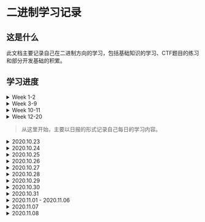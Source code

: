 # 二进制学习记录

## 这是什么

此文档主要记录自己在二进制方向的学习，包括基础知识的学习、CTF题目的练习和部分开发基础的积累。

## 学习进度

<details>
    <summary>Week 1-2</summary>
    <p></p>
<p>
    	实现简单的SGI STL，完成了分配器、迭代器、萃取机制以及vector容器
</p>
<p>
    	代码实现：https://github.com/Theffth/skr_university/tree/master/Simple_SGI_STL/T_SGI_STL
</p>
<p>
    	结题测试：https://github.com/Theffth/skr_university/tree/master/Simple_SGI_STL/finial_test
</p>
</details>

<details>
    <summary>Week 3-9</summary>
    <p></p>
	<p>
   		学习编译原理，主要参考Stanford的课程cs143和哈工大的教学视频，完成相应lab。
	</p>
	<p>
    	cool compiler lab代码：https://github.com/Theffth/skr_university/tree/master/compiler
	</p>
	<p>
    	总结笔记：https://theffth.github.io/2020/07/29/Compiler-CS143/
	</p>
</details>
<details>
    <summary>Week 10-11</summary>
    <p>
    </p>
	<p>
    	参考CSAPP书和南京大学视频，完成CSAPP相关课程的lab
	</p>
	<p>
    	目前进度：完成Data Lab,Bomb Lab,Attack Lab,Cache Lab的Part A和Shell Lab
	</p>
	<p>
    	项目实现：https://github.com/Theffth/skr_university/tree/master/csapp%20lab
	</p>
	<p>
    	总结笔记：https://github.com/Theffth/skr_university/blob/master/csapp%20lab/CSAPP%20LAB.md
	</p>
</details>

<details>
    <summary>Week 12-20
    </summary>
    <p></p>
<p>
    这段时间主要根据清华大学操作系统课程，完成uCore实验。
    链接地址为: https://www.xuetangx.com/course/THU08091000267/4231154
</p>
<p>
    目前进度: 完成Lab0-Lab5的理论和实验部分。
</p>
<p>
    总结笔记: https://github.com/Theffth/skr_university/tree/master/uCore
</p>
</details>

> 从这里开始，主要以日报的形式记录自己每日的学习内容。

<details>
    <summary>2020.10.23</summary>
    <p></p>
    <p>
        大致配置完成新的博客，地址：https://theffth.github.io/
    </p>
</details>

<details>
    <summary>2020.10.24</summary>
    <p></p>
    <p>
        1. pwnable.tw: start + orw
    </p>
    <p>
        2. leetcode: 977 1365
    </p>
    <p>
        https://theffth.github.io/2020/11/01/leetcode-977%201365/
    </p>
</details>

<details>
    <summary>2020.10.25</summary>
    <p></p>
    <p>
        上下午体测: 立定跳近(跪倒)、仰卧躺倒、坐位体后屈、50米走、800米爬、引体上吊(×)
        </p>
<p>
    晚上夜游西湖，景不错、腿已废
</p>
</details>
<details>
    <summary>2020.10.26</summary>
    <p></p><p>
    计算机安全导论：深度实践 (课程资料，第一部分是简单二进制攻击实践)
</p>
<p>
    1. Set-Uid特权程序原理
</p>
<p>
    2. 利用环境变量实现攻击
</p>
<p>
    => 通过动态链接器的攻击: LD_PRELOAD 和 LD_LIBRARY_PATH
</p>
<p>
    => 利用外部程序进行攻击: PATH 环境变量
</p>
<p>
    3. 竞态条件漏洞: 原理及实践
</p>
<p>
    => 脏牛攻击: MAP_SHARED & MAP_PRIVATE 和写时拷贝
</p>
</details>

<details>
    <summary>2020.10.27</summary>
    <p></p>
    <p>
        ByteCTF: https://github.com/hebtuerror404/CTF_competition_warehouse_2020_Second/tree/master/2020_ByteCTF/PWN 
    </p>
    <p>
        1. easyheap: 找漏洞点利用Off By Null + 构造Double Free
    </p>
    <p>
        2. gun: 找漏洞点利用Use After Free + 构造Chunk Overlapping
        + 学习: 绕过高版本中Tcache Check & ORW getshell
    </p>
    <p>
        3. leak & ohmyjson & pwnandroid: Go PWN & Android PWN 
    </p>
    <p>
        复现笔记: 马上补上
    </p>
</details>

<details>
    <summary>2020.10.28</summary>
    <p></p>
    <p>
        普林斯顿算法课: 
    </p>
    <p>
        第一周中英对照链接: https://www.bilibili.com/video/BV1Fx411C73u?from=search&seid=17597613833573062644
    </p>
</details>


<details>
    <summary>2020.10.29</summary>
    <p></p>
    <p>
        去买了新车车！
    </p>
</details>
<details>
    <summary>2020.10.30</summary>
	<p></p>
    <p>
        帮做班级任务（先班评比），赶了两天PPT
    </p>
</details>

<details>
    <summary>2020.10.31</summary>
    <p></p>
    <p>
        看了一下 X-NUCA ，太难了，啥都不会 : ParseC PWN + VM PWN + Cpp PWN + V8 PWN 
    </p>
</details>

<details>
    <summary>2020.11.01 - 2020.11.06</summary>
    <p>
        修电脑 : 反复重启 -> 重装系统 -> 等配件 -> 维修 -> 6号才去取机
    </p>
</details>

<details>
    <summary>2020.11.07</summary>
    <p>
        重装软件，各种验证
    </p>
    <p>
        完成 4800+3000 字的思想汇报和自传，还差手抄，以及其他杂七杂八的ddl
    </p>
</details>

<details>
    <summary>2020.11.08</summary>
    <p></p>
    <p>
        学习 shellshock 漏洞分析和竞态条件漏洞，理解和复现
    </p>
    <p>
        https://theffth.github.io/2020/11/08/shellshock-race-condition-%E7%90%86%E8%A7%A3%E4%B8%8E%E5%A4%8D%E7%8E%B0/
    </p>
</details>



